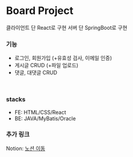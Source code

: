 # Board Project
클라이언트 단 React로 구현
서버 단 SpringBoot로 구현

### 기능

- 로그인, 회원가입 (+유효성 검사, 이메일 인증)
- 게시글 CRUD (+파일 업로드)
- 댓글, 대댓글 CRUD

<br/>

### stacks
- FE: HTML/CSS/React
- BE: JAVA/MyBatis/Oracle

### 추가 링크
Notion:  [노션 이동](/3-React-SpringBoot-6b60bb670e9d4dac928ed8086f769ed9?pvs=4)

<br/>
